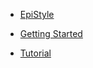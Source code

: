- [EpiStyle](/epistyle/ "EpiStyle | docs")

- [Getting Started](start.md "Getting Started - Lixy | docs")

- [Tutorial](tutorial.md "Tutorial - Lixy | docs")

